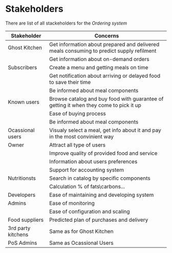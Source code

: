 # Stakeholders 

There are list of all stackeholders for the _Ordering system_

| Stakeholder | Concerns |
|----|--------| 
| Ghost Kitchen | Get information about prepared and delivered meals consuming to predict supply refilment |
| | Get information about on-demand orders | 
| Subscribers | Create a menu and getting meals on time | 
| | Get notification about arriving or delayed food to save their time |
| | Be informed about meal components | 
| Known users | Browse catalog and buy food with guarantee of getting it when they come to pick it up |
| | Ease of buying process |  
| | Be informed about meal components | 
| Ocassional users | Visualy select a meal, get info about it and pay in the most convinient way | 
| Owner | Attract all type of users | 
| | Improve quality of provided food and service | 
| | Information about users preferences | 
| | Support for accounting system |
| Nutritionsts | Search in catalog by specific components | 
| | Calculation % of fats\carbons\... | 
| Developers | Ease of maintaining and developing system |
| Admins | Ease of monitoring | 
| | Ease of configuration and scaling | 
| Food suppliers | Predicted plan of purchases and delivery | 
| 3rd party kitchens | Same as for Ghost Kitchen | 
| PoS Admins | Same as Ocassional Users | 
